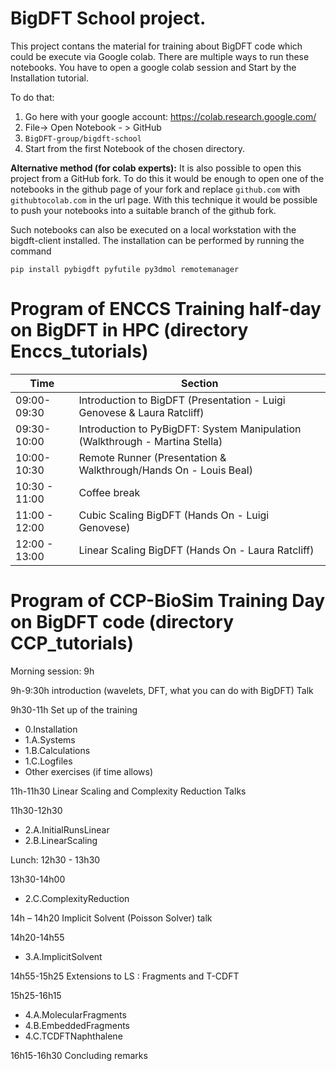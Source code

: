 # BigDFT School project.

This project contans the material for training about BigDFT code which could be execute via Google colab.
There are multiple ways to run these notebooks. You have to open a google colab session and Start by the Installation tutorial.

To do that:

 1. Go here with your google account: https://colab.research.google.com/
 2. File-> Open Notebook - > GitHub
 3. `BigDFT-group/bigdft-school`
 4. Start from the first Notebook of the chosen directory.

**Alternative method (for colab experts):** It is also possible to open this project from a GitHub fork. To do this it would be enough to open one of the notebooks in the github page of 
your fork and replace `github.com` with `githubtocolab.com` in the url page. With this technique it would be possible to push your notebooks into a suitable branch of the github fork.

Such notebooks can also be executed on a local workstation with the bigdft-client installed.
The installation can be performed by running the command

``
pip install pybigdft pyfutile py3dmol remotemanager
``

# Program of ENCCS Training half-day on BigDFT in HPC (directory Enccs_tutorials)

|  Time       | Section | 
| ---- | ----- | 
|09:00-09:30 | Introduction to BigDFT (Presentation - Luigi Genovese & Laura Ratcliff)|
|09:30-10:00 | Introduction to PyBigDFT: System Manipulation (Walkthrough - Martina Stella)|
|10:00-10:30 | Remote Runner (Presentation & Walkthrough/Hands On - Louis Beal)|
|10:30 - 11:00 | Coffee break|
|11:00 - 12:00 | Cubic Scaling BigDFT (Hands On - Luigi Genovese)|
|12:00 - 13:00 | Linear Scaling BigDFT (Hands On - Laura Ratcliff)|



# Program of CCP-BioSim Training Day on BigDFT code (directory CCP_tutorials)

Morning session: 9h

9h-9:30h introduction (wavelets, DFT, what you can do with BigDFT) Talk 

9h30-11h Set up of the training
* 0.Installation 
* 1.A.Systems
* 1.B.Calculations
* 1.C.Logfiles
* Other exercises (if time allows)

11h-11h30
Linear Scaling and Complexity Reduction Talks

11h30-12h30
* 2.A.InitialRunsLinear
* 2.B.LinearScaling

Lunch: 12h30 - 13h30

13h30-14h00
* 2.C.ComplexityReduction 

14h – 14h20
Implicit Solvent (Poisson Solver) talk

14h20-14h55
* 3.A.ImplicitSolvent

14h55-15h25 
Extensions to LS : Fragments and T-CDFT

15h25-16h15
* 4.A.MolecularFragments
* 4.B.EmbeddedFragments
* 4.C.TCDFTNaphthalene

16h15-16h30
Concluding remarks 

